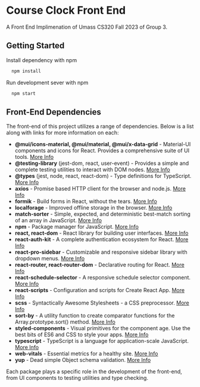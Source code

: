 
# Course Clock Front End

A Front End Implimenation of Umass CS320 Fall 2023 of Group 3.


## Getting Started

Install dependency with npm

```bash
  npm install 
```
Run development sever with npm
```bash
  npm start
```
## Front-End Dependencies

The front-end of this project utilizes a range of dependencies. Below is a list along with links for more information on each:

- **@mui/icons-material, @mui/material, @mui/x-data-grid** - Material-UI components and icons for React. Provides a comprehensive suite of UI tools. [More Info](https://mui.com/)
- **@testing-library** (jest-dom, react, user-event) - Provides a simple and complete testing utilities to interact with DOM nodes. [More Info](https://testing-library.com/docs/react-testing-library/intro/)
- **@types** (jest, node, react, react-dom) - Type definitions for TypeScript. [More Info](https://www.npmjs.com/~types)
- **axios** - Promise based HTTP client for the browser and node.js. [More Info](https://axios-http.com/)
- **formik** - Build forms in React, without the tears. [More Info](https://formik.org/)
- **localforage** - Improved offline storage in the browser. [More Info](https://localforage.github.io/localForage/)
- **match-sorter** - Simple, expected, and deterministic best-match sorting of an array in JavaScript. [More Info](https://github.com/kentcdodds/match-sorter)
- **npm** - Package manager for JavaScript. [More Info](https://www.npmjs.com/)
- **react, react-dom** - React library for building user interfaces. [More Info](https://reactjs.org/)
- **react-auth-kit** - A complete authentication ecosystem for React. [More Info](https://github.com/react-auth-kit/react-auth-kit)
- **react-pro-sidebar** - Customizable and responsive sidebar library with dropdown menus. [More Info](https://github.com/azouaoui-med/react-pro-sidebar)
- **react-router, react-router-dom** - Declarative routing for React. [More Info](https://reactrouter.com/)
- **react-schedule-selector** - A responsive schedule selector component. [More Info](https://github.com/bibekg/react-schedule-selector)
- **react-scripts** - Configuration and scripts for Create React App. [More Info](https://create-react-app.dev/docs/getting-started/)
- **scss** - Syntactically Awesome Stylesheets - a CSS preprocessor. [More Info](https://sass-lang.com/)
- **sort-by** - A utility function to create comparator functions for the Array.prototype.sort() method. [More Info](https://www.npmjs.com/package/sort-by)
- **styled-components** - Visual primitives for the component age. Use the best bits of ES6 and CSS to style your apps. [More Info](https://styled-components.com/)
- **typescript** - TypeScript is a language for application-scale JavaScript. [More Info](https://www.typescriptlang.org/)
- **web-vitals** - Essential metrics for a healthy site. [More Info](https://web.dev/vitals/)
- **yup** - Dead simple Object schema validation. [More Info](https://github.com/jquense/yup)

Each package plays a specific role in the development of the front-end, from UI components to testing utilities and type checking.
